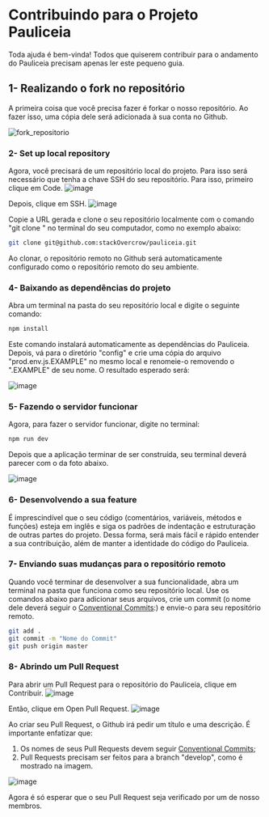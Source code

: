 # Contribuindo para o Projeto Pauliceia

Toda ajuda é bem-vinda! Todos que quiserem contribuir para o andamento do Pauliceia precisam apenas ler este pequeno guia.

## 1- Realizando o fork no repositório

A primeira coisa que você precisa fazer é forkar o nosso repositório. Ao fazer isso, uma cópia dele será adicionada à sua conta no Github.

![fork_repositorio](https://user-images.githubusercontent.com/55334621/118742818-7d476b80-b827-11eb-880e-343213049953.png)

### 2- Set up local repository

Agora, você precisará de um repositório local do projeto. Para isso será necessário que tenha a chave SSH do seu repositório. Para isso, primeiro clique em Code. 
![image](https://user-images.githubusercontent.com/55334621/118745672-0e6d1100-b82d-11eb-8bf2-d79d79c6a55b.png)

Depois, clique em SSH. 
![image](https://user-images.githubusercontent.com/55334621/118745776-52601600-b82d-11eb-886a-72fb9f9b96e3.png)

Copie a URL gerada e clone o seu repositório localmente com o comando "git clone <SSH>" no terminal do seu computador, como no exemplo abaixo:
``` bash
git clone git@github.com:stackOvercrow/pauliceia.git
```
  
Ao clonar, o repositório remoto no Github será automaticamente configurado como o repositório remoto do seu ambiente.
  
### 4- Baixando as dependências do projeto

Abra um terminal na pasta do seu repositório local e digite o seguinte comando:

``` bash
npm install 
```

Este comando instalará automaticamente as dependências do Pauliceia. Depois, vá para o diretório "config" e crie uma cópia do arquivo "prod.env.js.EXAMPLE" no mesmo local e renomeie-o removendo o ".EXAMPLE" de seu nome. O resultado esperado será:

![image](https://user-images.githubusercontent.com/55334621/141160914-f99bacb3-ba1a-4879-a065-558d743f3a51.png)
  
### 5- Fazendo o servidor funcionar
  
Agora, para fazer o servidor funcionar, digite no terminal:

``` bash
npm run dev 
```

Depois que a aplicação terminar de ser construída, seu terminal deverá parecer com o da foto abaixo. 

![image](https://user-images.githubusercontent.com/55334621/140801701-31b7cfff-2d03-4553-9fbb-a24e9ec781ae.png)
  
### 6- Desenvolvendo a sua feature
 
É imprescindível que o seu código (comentários, variáveis, métodos e funções) esteja em inglês e siga os padrões de indentação e estruturação de outras partes do projeto. Dessa forma, será mais fácil e rápido entender a sua contribuição, além de manter a identidade do código do Pauliceia.

### 7- Enviando suas mudanças para o repositório remoto
 
Quando você terminar de desenvolver a sua funcionalidade, abra um terminal na pasta que funciona como seu repositório local. Use os comandos abaixo para adicionar seus arquivos, crie um commit (o nome dele deverá seguir o [Conventional Commits](https://www.conventionalcommits.org/en/v1.0.0-beta.2/):) e envie-o para seu repositório remoto.
  
``` bash
git add .
git commit -m "Nome do Commit"
git push origin master
```

### 8- Abrindo um Pull Request

Para abrir um Pull Request para o repositório do Pauliceia, clique em Contribuir.
![image](https://user-images.githubusercontent.com/55334621/118753891-44fe5800-b83c-11eb-8034-7fcb13653800.png)
  
Então, clique em Open Pull Request.
![image](https://user-images.githubusercontent.com/55334621/118753519-935f2700-b83b-11eb-90e1-76726c946709.png)

Ao criar seu Pull Request, o Github irá pedir um título e uma descrição. É importante enfatizar que: 
  1. Os nomes de seus Pull Requests devem seguir [Conventional Commits](https://www.conventionalcommits.org/en/v1.0.0-beta.2/);
  2. Pull Requests precisam ser feitos para a branch "develop", como é mostrado na imagem. 
 
![image](https://user-images.githubusercontent.com/55334621/140802850-4dadfeb0-2139-4181-a070-179a4cadddfb.png)
  
Agora é só esperar que o seu Pull Request seja verificado por um de nosso membros.
